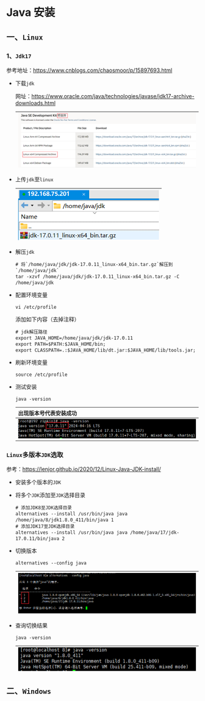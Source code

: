 # Java 安装

## 一、`Linux`

### 1、`Jdk17`

参考地址：https://www.cnblogs.com/chaosmoor/p/15897693.html

- 下载`jdk`

  网址：https://www.oracle.com/java/technologies/javase/jdk17-archive-downloads.html

  | ![image-20240828195435809](./assets/image-20240828195435809.png) |
  | ------------------------------------------------------------ |

  

- 上传`jdk`至`linux`

  | ![image-20240828195642878](./assets/image-20240828195642878.png) |
  | ------------------------------------------------------------ |

  

- 解压`jdk`

  ```shell
  # 将`/home/java/jdk/jdk-17.0.11_linux-x64_bin.tar.gz`解压到`/home/java/jdk`
  tar -xzvf /home/java/jdk/jdk-17.0.11_linux-x64_bin.tar.gz -C /home/java/jdk
  ```

  

- 配置环境变量

  ```shell
  vi /etc/profile
  ```

  添加如下内容（去掉注释）

  ```shell
  # jdk解压路径
  export JAVA_HOME=/home/java/jdk/jdk-17.0.11
  export PATH=$PATH:$JAVA_HOME/bin;
  export CLASSPATH=.:$JAVA_HOME/lib/dt.jar:$JAVA_HOME/lib/tools.jar;
  ```

  

- 刷新环境变量

  ```shell
  source /etc/profile
  ```

  

- 测试安装

  ```shell
  java -version
  ```

  | 出现版本号代表安装成功                                       |
  | ------------------------------------------------------------ |
  | ![image-20240828200105391](./assets/image-20240828200105391.png) |



### `Linux`多版本`JDK`选取

参考：https://lenjor.github.io/2020/12/Linux-Java-JDK-install/

- 安装多个版本的`JDK`

- 将多个`JDK`添加至`JDK`选择目录

  ```shell
  # 添加JDK8至JDK选择目录
  alternatives --install /usr/bin/java java /home/java/8/jdk1.8.0_411/bin/java 1
  # 添加JDK17至JDK选择目录
  alternatives --install /usr/bin/java java /home/java/17/jdk-17.0.11/bin/java 2
  ```

- 切换版本

  ```shell
  alternatives --config java
  ```

  | ![image-20240902120236693](./assets/image-20240902120236693.png) |
  | ------------------------------------------------------------ |

- 查询切换结果

  ```shell
  java -version
  ```

  | ![image-20240902120337102](./assets/image-20240902120337102.png) |
  | ------------------------------------------------------------ |



## 二、`Windows`